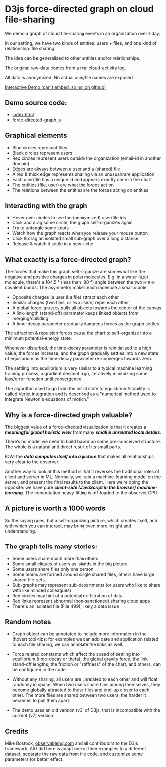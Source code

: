# D3js force-directed graph on cloud file-sharing

We demo a graph of cloud file-sharing events in an organization over 1 day.

In our setting, we have two kinds of entities: users + files,
and one kind of relationship: file sharing.

The idea can be generalized to other entities and/or relationships.

The original raw-data comes from a real cloud-activity log.

All data is anonymized. No actual user/file names are exposed.

<!-- iframe src="./index.html">Interactive force-directed chart</iframe -->

[Interactive Demo (can't embed, so not on github)](https://finance.yendor.com/ML/fileshare-d3js/)

## Demo source code:

  - [index.html](./index.html)
  - [force-directed-graph.js](./force-directed-graph.js)


## Graphical elements

  - Blue circles represent files
  - Black circles represent users
  - Red circles represent users outside the organization (email-id in another domain)
  - Edges are always between a user and a (shared) file
  - A red & thick edge represents sharing via an unusual/rare application
  - Each user/file has a unique id and appears exactly once in the chart
  - The entities (file, user) are what the forces act on
  - The relations between the entities are the forces acting on entities

## Interacting with the graph

  - Hover over circles to see the (anonymized) user/file ids
  - Click and drag some circle; the graph self-organizes again
  - Try to untangle some knots
  - Watch how the graph reacts when you release your mouse button
  - Click & drag an isolated small sub-graph over a long distance
  - Release & watch it settle in a new niche

## What exactly is a force-directed graph?

The forces that make this graph self-organize are somewhat like the
negative and positive charges in polar molecules. E.g. in a water
(`H2O`) molecule, there's a 104.5 &deg; (less than 180 &deg;) angle
between the two `H-0-H` covalent bonds. The asymmetry makes each
molecule a small dipole.

  - Opposite charges (a user & a file) attract each other
  - Similar charges (two files, or two users) repel each other
  - A global force: `gravity` pulls all objects towards the center of the canvas
  - A link-length (stand-off) parameter keeps linked objects from merging/colliding
  - A time-decay parameter gradually dampens forces as the graph settles

The attraction & repulsion forces cause the chart to self-organize into
a minimum potential-energy state.

Whenever disturbed, the time-decay parameter is reinitialized
to a high value, the forces increase, and the graph gradually
settles into a new state of equilibrium as the time-decay parameter
re-converges towards zero.

The settling into equilibrium is very similar to a typical
machine learning training process, a gradient descent algo,
iteratively minimizing some loss/error function until convergence.

The algorithm used to go from the initial state to equilibrium/stability
is called [Verlet integration](https://en.wikipedia.org/wiki/Verlet_integration)
and is described as a "numerical method used to integrate Newton's
equations of motion."


## Why is a force-directed graph valuable?

The biggest value of a force-directed visualization is that
it creates a ***meaningful global holistic view*** from many
***small & unrelated local details***.

There’s no model we need to build based on some pre-conceived
structure. The whole is a natural and direct result of its small parts.

IOW: the ***data computes itself into a picture*** that makes
all relationships very clear to the observer.

Another way to look at this method is that it reverses the
traditional roles of client and server in ML.
Normally, we train a machine-learning model on the server,
and present the final results to the client.
Here we’re doing the opposite: we have pure
***client-side (JavaScript in the browser) machine-learning***.
The computation heavy-lifting is off-loaded to the observer CPU.

## A picture is worth a 1000 words

So the saying goes, but a self-organizing picture, which creates
itself, and with which you can interact, may bring even more
insight and understanding.

## The graph tells many stories:

  - Some users share much more than others
  - Some small cliques of users as islands in the big picture
  - Some users share files only one person
  - Some teams are formed around single shared files, others have large
    shared file-sets.
  - Sub-graphs may represent sub-departments (or users who like to share with like minded colleagues)
  - Red circles may hint of a potential ex-filtration of data
  - Red links represent abnormal (non-sanctioned) sharing cloud apps
  - There's an isolated file (File 499), likely a data issue

## Random notes

  - Graph object can be annotated to include more information
  in the (hover) tool-tips: for examples we can add date and application
  related to each file sharing, we can annotate the links as well.

  - Force related constants which affect the speed of settling into
  equilibrium (time-decay or theta), the global gravity force,
  the link stand-off lengths, the friction or "stiffness" of the chart,
  and others, can be configured in the code.

  - Without any sharing, all users are unrelated to each other and will
  float randomly in space. When two users share files among themselves,
  they become globally attracted to these files and end-up closer to
  each other. The more files are shared between two users, the harder
  it becomes to pull them apart.

  - The demo uses an old version (v3) of D3js, that is incompatible
  with the current (v7) version.

## Credits

Mike Bostock, [observablehq.com](https://observablehq.com/) and all
contributors to the D3js framework. All I did here is adapt one of their
examples to a different dataset, separate the raw data from the code,
and customize some parameters for better effect.

